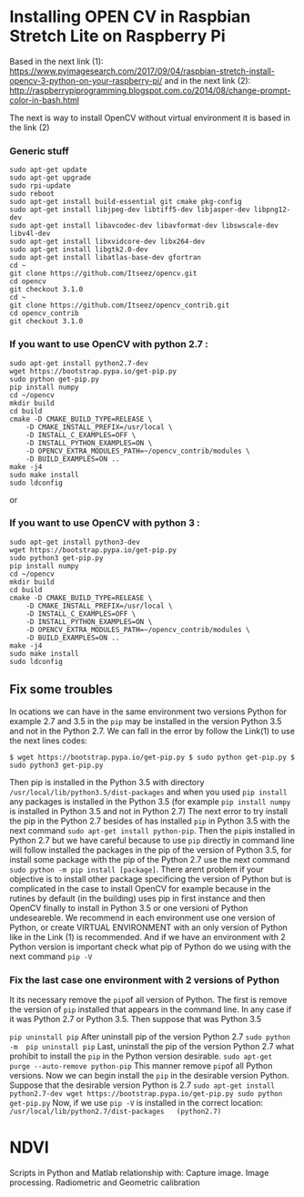 # Installing OPEN CV in Raspbian Stretch Lite on Raspberry Pi

Based in the next link (1): https://www.pyimagesearch.com/2017/09/04/raspbian-stretch-install-opencv-3-python-on-your-raspberry-pi/
and in the next link (2): http://raspberrypiprogramming.blogspot.com.co/2014/08/change-prompt-color-in-bash.html

The next is way to install OpenCV without virtual environment it is based in the link (2)

### Generic stuff

```
sudo apt-get update
sudo apt-get upgrade
sudo rpi-update
sudo reboot
sudo apt-get install build-essential git cmake pkg-config
sudo apt-get install libjpeg-dev libtiff5-dev libjasper-dev libpng12-dev
sudo apt-get install libavcodec-dev libavformat-dev libswscale-dev libv4l-dev
sudo apt-get install libxvidcore-dev libx264-dev
sudo apt-get install libgtk2.0-dev
sudo apt-get install libatlas-base-dev gfortran
cd ~
git clone https://github.com/Itseez/opencv.git
cd opencv
git checkout 3.1.0
cd ~
git clone https://github.com/Itseez/opencv_contrib.git
cd opencv_contrib
git checkout 3.1.0
```

### If you want to use OpenCV with python 2.7 :

```
sudo apt-get install python2.7-dev
wget https://bootstrap.pypa.io/get-pip.py
sudo python get-pip.py
pip install numpy
cd ~/opencv
mkdir build
cd build
cmake -D CMAKE_BUILD_TYPE=RELEASE \
    -D CMAKE_INSTALL_PREFIX=/usr/local \
    -D INSTALL_C_EXAMPLES=OFF \
    -D INSTALL_PYTHON_EXAMPLES=ON \
    -D OPENCV_EXTRA_MODULES_PATH=~/opencv_contrib/modules \
    -D BUILD_EXAMPLES=ON ..
make -j4
sudo make install
sudo ldconfig
```

or 

### If you want to use OpenCV with python 3 :

```
sudo apt-get install python3-dev
wget https://bootstrap.pypa.io/get-pip.py
sudo python3 get-pip.py
pip install numpy
cd ~/opencv
mkdir build
cd build
cmake -D CMAKE_BUILD_TYPE=RELEASE \
    -D CMAKE_INSTALL_PREFIX=/usr/local \
    -D INSTALL_C_EXAMPLES=OFF \
    -D INSTALL_PYTHON_EXAMPLES=ON \
    -D OPENCV_EXTRA_MODULES_PATH=~/opencv_contrib/modules \
    -D BUILD_EXAMPLES=ON ..
make -j4
sudo make install
sudo ldconfig
```

## Fix some troubles
In ocations we can have in the same environment two versions Python for example 2.7 and 3.5 in the `pip` may be installed in the version Python 3.5 and not in the Python 2.7. We can fall in the error by follow the Link(1) to use the next lines codes:

``
$ wget https://bootstrap.pypa.io/get-pip.py
$ sudo python get-pip.py
$ sudo python3 get-pip.py
``

Then pip is installed in the Python 3.5 with directory `/usr/local/lib/python3.5/dist-packages` and when you used `pip install` any packages is installed in the Python 3.5 (for example `pip install numpy` is installed in Python 3.5 and not in Python 2.7) The next error to try install the pip in the Python 2.7 besides of has installed `pip` in Python 3.5 with the next command `sudo apt-get install python-pip`. Then the `pip`is installed in Python 2.7 but we have careful because to use `pip` directly in command line will follow installed the packages in the pip of the version of Python 3.5, for install some package with the pip of the Python 2.7 use the next command `sudo python -m pip install [package]`. There arent problem if your objective is to install other package specificing the version of Python but is complicated in the case to install OpenCV for example because in the rutines by default (in the building) uses pip in first instance and then OpenCV finally to install in Python 3.5 or one versioni of Python undeseareble. We recommend in each environment use one version of Python, or create VIRTUAL ENVIRONMENT with an only version of Python like in the Link (1) is recommended. And if we have an environment with 2 Python version is important check what pip of Python do we using with the next command `pip -V`

### Fix the last case one environment with 2 versions of Python 

It its necessary remove the `pip`of all version of Python. The first is remove the version of `pip` installed that appears in the command line. In any case if it was Python 2.7 or Python 3.5. Then suppose that was Python 3.5

``
pip uninstall pip
``
After uninstall pip of the version Python 2.7
``
sudo python -m  pip uninstall pip
``
Last, uninstall the pip of the version Python 2.7 what prohibit to install the `pip` in the Python version desirable. 
``
sudo apt-get purge --auto-remove python-pip
``
This manner remove `pip`of all Python versions. Now we can begin install the `pip` in the desirable version Python. Suppose that the desirable version Python is 2.7
``
sudo apt-get install python2.7-dev
wget https://bootstrap.pypa.io/get-pip.py
sudo python get-pip.py
``
Now, if we use `pip -V` is installed in the correct location:
`/usr/local/lib/python2.7/dist-packages   (python2.7)`


# NDVI

Scripts in Python and Matlab relationship with:
Capture image.
Image processing.
Radiometric and Geometric calibration
